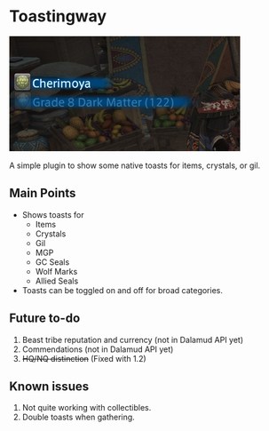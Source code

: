 # Toastingway

![Usage](./screenshot.png)

A simple plugin to show some native toasts for items, crystals, or gil.

## Main Points

* Shows toasts for 
  * Items
  * Crystals
  * Gil
  * MGP
  * GC Seals
  * Wolf Marks
  * Allied Seals
* Toasts can be toggled on and off for broad categories.

## Future to-do

1. Beast tribe reputation and currency (not in Dalamud API yet)
2. Commendations (not in Dalamud API yet)
3. ~~HQ/NQ distinction~~ (Fixed with 1.2)

## Known issues

1. Not quite working with collectibles.
2. Double toasts when gathering.
